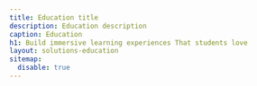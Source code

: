 ```yaml
---
title: Education title
description: Education description
caption: Education
h1: Build immersive learning experiences That students love
layout: solutions-education
sitemap:
  disable: true
---
```

